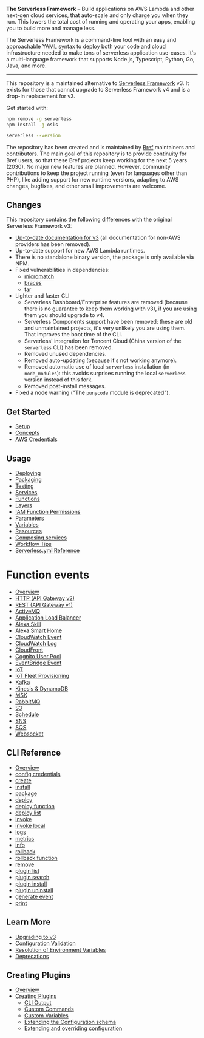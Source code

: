 **The Serverless Framework** – Build applications on AWS Lambda and other next-gen cloud services, that auto-scale and only charge you when they run. This lowers the total cost of running and operating your apps, enabling you to build more and manage less.

The Serverless Framework is a command-line tool with an easy and approachable YAML syntax to deploy both your code and cloud infrastructure needed to make tons of serverless application use-cases. It's a multi-language framework that supports Node.js, Typescript, Python, Go, Java, and more.

---

This repository is a maintained alternative to [Serverless Framework](https://github.com/serverless/serverless) v3. It exists for those that cannot upgrade to Serverless Framework v4 and is a drop-in replacement for v3.

Get started with:

```sh
npm remove -g serverless
npm install -g osls

serverless --version
```

The repository has been created and is maintained by [Bref](https://bref.sh) maintainers and contributors. The main goal of this repository is to provide continuity for Bref users, so that these Bref projects keep working for the next 5 years (2030). No major new features are planned. However, community contributions to keep the project running (even for languages other than PHP), like adding support for new runtime versions, adapting to AWS changes, bugfixes, and other small improvements are welcome.

## Changes

This repository contains the following differences with the original Serverless Framework v3:

- [Up-to-date documentation for v3](./docs) (all documentation for non-AWS providers has been removed).
- Up-to-date support for new AWS Lambda runtimes.
- There is no standalone binary version, the package is only available via NPM.
- Fixed vulnerabilities in dependencies:
  - [micromatch](https://github.com/serverless/serverless/issues/12482)
  - [braces](https://github.com/serverless/serverless/issues/12481)
  - [tar](https://github.com/serverless/serverless/issues/12422)
- Lighter and faster CLI
  - Serverless Dashboard/Enterprise features are removed (because there is no guarantee to keep them working with v3), if you are using them you should upgrade to v4.
  - Serverless Components support have been removed: these are old and unmaintained projects, it's very unlikely you are using them. That improves the boot time of the CLI.
  - Serverless' integration for Tencent Cloud (China version of the `serverless` CLI) has been removed.
  - Removed unused dependencies.
  - Removed auto-updating (because it's not working anymore).
  - Removed automatic use of local `serverless` installation (in `node_modules`): this avoids surprises running the local `serverless` version instead of this fork.
  - Removed post-install messages.
- Fixed a node warning ("The `punycode` module is deprecated").

## Get Started

- [Setup](./docs/getting-started.md)
- [Concepts](./docs/guides/intro.md)
- [AWS Credentials](./docs/guides/credentials.md)

## Usage

- [Deploying](./docs/guides/deploying.md)
- [Packaging](./docs/guides/packaging.md)
- [Testing](./docs/guides/testing.md)
- [Services](./docs/guides/services.md)
- [Functions](./docs/guides/functions.md)
- [Layers](./docs/guides/layers.md)
- [IAM Function Permissions](./docs/guides/iam.md)
- [Parameters](./docs/guides/parameters.md)
- [Variables](./docs/guides/variables.md)
- [Resources](./docs/guides/resources.md)
- [Composing services](./docs/guides/compose.md)
- [Workflow Tips](./docs/guides/workflow.md)
- [Serverless.yml Reference](./docs/guides/serverless.yml.md)

# Function events

- [Overview](./docs/guides/events.md)
- [HTTP (API Gateway v2)](./docs/events/http-api.md)
- [REST (API Gateway v1)](./docs/events/apigateway.md)
- [ActiveMQ](./docs/events/activemq.md)
- [Application Load Balancer](./docs/events/alb.md)
- [Alexa Skill](./docs/events/alexa-skill.md)
- [Alexa Smart Home](./docs/events/alexa-smart-home.md)
- [CloudWatch Event](./docs/events/cloudwatch-event.md)
- [CloudWatch Log](./docs/events/cloudwatch-log.md)
- [CloudFront](./docs/events/cloudfront.md)
- [Cognito User Pool](./docs/events/cognito-user-pool.md)
- [EventBridge Event](./docs/events/event-bridge.md)
- [IoT](./docs/events/iot.md)
- [IoT Fleet Provisioning](./docs/events/iot-fleet-provisioning.md)
- [Kafka](./docs/events/kafka.md)
- [Kinesis & DynamoDB](./docs/events/streams.md)
- [MSK](./docs/events/msk.md)
- [RabbitMQ](./docs/events/rabbitmq.md)
- [S3](./docs/events/s3.md)
- [Schedule](./docs/events/schedule.md)
- [SNS](./docs/events/sns.md)
- [SQS](./docs/events/sqs.md)
- [Websocket](./docs/events/websocket.md)

## CLI Reference

- [Overview](./docs/cli-reference)
- [config credentials](./docs/cli-reference/config-credentials.md)
- [create](./docs/cli-reference/create.md)
- [install](./docs/cli-reference/install.md)
- [package](./docs/cli-reference/package.md)
- [deploy](./docs/cli-reference/deploy.md)
- [deploy function](./docs/cli-reference/deploy-function.md)
- [deploy list](./docs/cli-reference/deploy-list.md)
- [invoke](./docs/cli-reference/invoke.md)
- [invoke local](./docs/cli-reference/invoke-local.md)
- [logs](./docs/cli-reference/logs.md)
- [metrics](./docs/cli-reference/metrics.md)
- [info](./docs/cli-reference/info.md)
- [rollback](./docs/cli-reference/rollback.md)
- [rollback function](./docs/cli-reference/rollback-function.md)
- [remove](./docs/cli-reference/remove.md)
- [plugin list](./docs/cli-reference/plugin-list.md)
- [plugin search](./docs/cli-reference/plugin-search.md)
- [plugin install](./docs/cli-reference/plugin-install.md)
- [plugin uninstall](./docs/cli-reference/plugin-uninstall.md)
- [generate event](./docs/cli-reference/generate-event.md)
- [print](./docs/cli-reference/print.md)

## Learn More

- [Upgrading to v3](./docs/guides/upgrading-v3.md)
- [Configuration Validation](./docs/guides/configuration-validation.md)
- [Resolution of Environment Variables](./docs/guides/environment-variables.md)
- [Deprecations](./docs/guides/deprecations.md)

## Creating Plugins

- [Overview](./docs/guides/plugins/README.md)
- [Creating Plugins](./docs/guides/plugins/creating-plugins.md)
  - [CLI Output](./docs/guides/plugins/cli-output.md)
  - [Custom Commands](./docs/guides/plugins/custom-commands.md)
  - [Custom Variables](./docs/guides/plugins/custom-variables.md)
  - [Extending the Configuration schema](./docs/guides/plugins/custom-configuration.md)
  - [Extending and overriding configuration](./docs/guides/plugins/extending-configuration.md)
